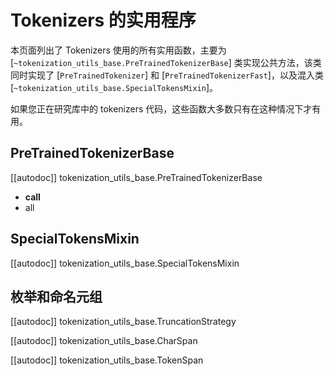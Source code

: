 <!--
版权所有 2020 年 HuggingFace 团队保留。

根据 Apache 许可证，版本 2.0（“许可证”），您不能在不符合许可证的情况下使用此文件。您可以在以下网址获得许可证副本：

http://www.apache.org/licenses/LICENSE-2.0

除非依法要求或书面同意，根据许可证分发的软件是按“原样”基础分发的，不附带任何明示或暗示的担保或条件。有关许可证的特定语言，请参阅许可证下列的限制条款。

⚠️ 请注意，此文件是 Markdown 格式的，但包含特定于我们的文档构建器（类似于 MDX）的语法，可能无法正确显示在您的 Markdown 查看器中。

-->

# Tokenizers 的实用程序

本页面列出了 Tokenizers 使用的所有实用函数，主要为 [`~tokenization_utils_base.PreTrainedTokenizerBase`] 类实现公共方法，该类同时实现了 [`PreTrainedTokenizer`] 和 [`PreTrainedTokenizerFast`]，以及混入类 [`~tokenization_utils_base.SpecialTokensMixin`]。

如果您正在研究库中的 tokenizers 代码，这些函数大多数只有在这种情况下才有用。

## PreTrainedTokenizerBase

[[autodoc]] tokenization_utils_base.PreTrainedTokenizerBase
- __call__
- all

## SpecialTokensMixin

[[autodoc]] tokenization_utils_base.SpecialTokensMixin

## 枚举和命名元组

[[autodoc]] tokenization_utils_base.TruncationStrategy

[[autodoc]] tokenization_utils_base.CharSpan

[[autodoc]] tokenization_utils_base.TokenSpan